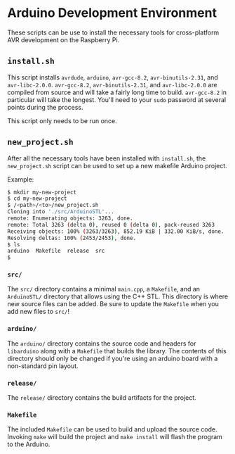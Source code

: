 # Arduino Development Environment
These scripts can be use to install the necessary tools for cross-platform AVR development on the Raspberry Pi.  

## `install.sh`
This script installs `avrdude`, `arduino`, `avr-gcc-8.2`, `avr-binutils-2.31`, and `avr-libc-2.0.0`.  `avr-gcc-8.2`, `avr-binutils-2.31`, and `avr-libc-2.0.0` are compiled from source and will take a fairly long time to build.  `avr-gcc-8.2` in particular will take the longest.  You'll need to your `sudo` password at several points during the process.

This script only needs to be run once.

## `new_project.sh`
After all the necessary tools have been installed with `install.sh`, the `new_project.sh` script can be used to set up a new makefile Arduino project.

Example:
```sh
$ mkdir my-new-project
$ cd my-new-project
$ /<path>/<to>/new_project.sh
Cloning into './src/ArduinoSTL'...
remote: Enumerating objects: 3263, done.
remote: Total 3263 (delta 0), reused 0 (delta 0), pack-reused 3263
Receiving objects: 100% (3263/3263), 852.19 KiB | 332.00 KiB/s, done.
Resolving deltas: 100% (2453/2453), done.
$ ls
arduino  Makefile  release  src
$ 
```
### `src/`
The `src/` directory contains a minimal `main.cpp`, a `Makefile`, and an `ArduinoSTL/` directory that allows using the C++ STL.  This directory is where new source files can be added.  Be sure to update the `Makefile` when you add new files to `src/`!

### `arduino/`
The `arduino/` directory contains the source code and headers for `libarduino` along with a `Makefile` that builds the library.  The contents of this directory should only be changed if you're using an arduino board with a non-standard pin layout.

### `release/`
The `release/` directory contains the build artifacts for the project.

### `Makefile`
The included `Makefile` can be used to build and upload the source code.  Invoking `make` will build the project and `make install` will flash the program to the Arduino.
